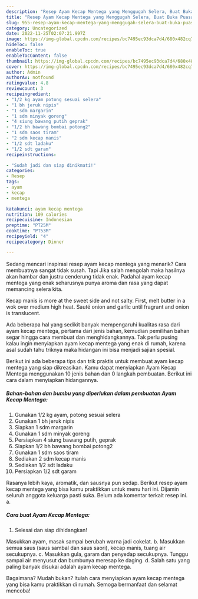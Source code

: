 ```yaml
---
description: "Resep Ayam Kecap Mentega yang Menggugah Selera, Buat Buka Puasa Lezat"
title: "Resep Ayam Kecap Mentega yang Menggugah Selera, Buat Buka Puasa Lezat"
slug: 955-resep-ayam-kecap-mentega-yang-menggugah-selera-buat-buka-puasa-lezat
category: Uncategorized
date: 2022-11-25T02:07:21.997Z
image: https://img-global.cpcdn.com/recipes/bc7495ec93dca7d4/680x482cq70/ayam-kecap-mentega-foto-resep-utama.jpg
hideToc: false
enableToc: true
enableTocContent: false
thumbnail: https://img-global.cpcdn.com/recipes/bc7495ec93dca7d4/680x482cq70/ayam-kecap-mentega-foto-resep-utama.jpg
cover: https://img-global.cpcdn.com/recipes/bc7495ec93dca7d4/680x482cq70/ayam-kecap-mentega-foto-resep-utama.jpg
author: Admin
authorAv: notfound
ratingvalue: 4.8
reviewcount: 3
recipeingredient:
- "1/2 kg ayam potong sesuai selera"
- "1 bh jeruk nipis"
- "1 sdm margarin"
- "1 sdm minyak goreng"
- "4 siung bawang putih geprak"
- "1/2 bh bawang bombai potong2"
- "1 sdm saos tiram"
- "2 sdm kecap manis"
- "1/2 sdt ladaku"
- "1/2 sdt garam"
recipeinstructions:

- "Sudah jadi dan siap dinikmati!"
categories:
- Resep
tags:
- ayam
- kecap
- mentega

katakunci: ayam kecap mentega 
nutrition: 109 calories
recipecuisine: Indonesian
preptime: "PT25M"
cooktime: "PT53M"
recipeyield: "4"
recipecategory: Dinner

---
```



Sedang mencari inspirasi resep ayam kecap mentega yang menarik? Cara membuatnya sangat tidak susah. Tapi Jika salah mengolah maka hasilnya akan hambar dan justru cenderung tidak enak. Padahal ayam kecap mentega yang enak seharusnya punya aroma dan rasa yang dapat memancing selera kita.


Kecap manis is more at the sweet side and not salty. First, melt butter in a wok over medium high heat. Sauté onion and garlic until fragrant and onion is translucent.

Ada beberapa hal yang sedikit banyak mempengaruhi kualitas rasa dari ayam kecap mentega, pertama dari jenis bahan, kemudian pemilihan bahan segar hingga cara membuat dan menghidangkannya. Tak perlu pusing kalau ingin menyiapkan ayam kecap mentega yang enak di rumah, karena asal sudah tahu triknya maka hidangan ini bisa menjadi sajian spesial.


Berikut ini ada beberapa tips dan trik praktis untuk membuat ayam kecap mentega yang siap dikreasikan. Kamu dapat menyiapkan Ayam Kecap Mentega menggunakan 10 jenis bahan dan 0 langkah pembuatan. Berikut ini cara dalam menyiapkan hidangannya.

<!--inarticleads1-->

##### Bahan-bahan dan bumbu yang diperlukan dalam pembuatan Ayam Kecap Mentega:

1. Gunakan 1/2 kg ayam, potong sesuai selera
1. Gunakan 1 bh jeruk nipis
1. Siapkan 1 sdm margarin
1. Gunakan 1 sdm minyak goreng
1. Persiapkan 4 siung bawang putih, geprak
1. Siapkan 1/2 bh bawang bombai potong2
1. Gunakan 1 sdm saos tiram
1. Sediakan 2 sdm kecap manis
1. Sediakan 1/2 sdt ladaku
1. Persiapkan 1/2 sdt garam


Rasanya lebih kaya, aromatik, dan sausnya pun sedap. Berikut resep ayam kecap mentega yang bisa kamu praktikkan untuk menu hari ini. Dijamin seluruh anggota keluarga pasti suka. Belum ada komentar terkait resep ini. a. 

<!--inarticleads2-->

##### Cara buat Ayam Kecap Mentega:


1. Selesai dan siap dihidangkan!

Masukkan ayam, masak sampai berubah warna jadi cokelat. b. Masukkan semua saus (saus sambal dan saus saori), kecap manis, tuang air secukupnya. c. Masukkan gula, garam dan penyedap secukupnya. Tunggu sampai air menyusut dan bumbunya meresap ke daging. d. Salah satu yang paling banyak disukai adalah ayam kecap mentega. 

Bagaimana? Mudah bukan? Itulah cara menyiapkan ayam kecap mentega yang bisa kamu praktikkan di rumah. Semoga bermanfaat dan selamat mencoba!
